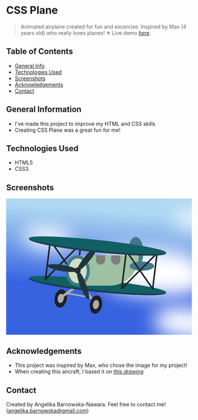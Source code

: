 # CSS Plane
> Animated airplane created for fun and excercise. Inspired by Max (4 years old) who really loves planes! ✈ 
> Live demo [_here_](https://abarnowska.github.io/css-plane/).

## Table of Contents
* [General Info](#general-information)
* [Technologies Used](#technologies-used)
* [Screenshots](#screenshots)
* [Acknowledgements](#acknowledgements)
* [Contact](#contact)

## General Information
- I've made this project to improve my HTML and CSS skills
- Creating CSS Plane was a great fun for me!


## Technologies Used
- HTML5 
- CSS3


## Screenshots
![Example screenshot](./img/css-plane%20screenshot.png)



## Acknowledgements
- This project was inspired by Max, who chose the image for my project!
- When creating this aircraft, I based it on [_this drawing_](https://www.pngegg.com/en/png-nwsqy)


## Contact
Created by Angelika Barnowska-Nawara. Feel free to contact me! (angelika.barnowska@gmail.com)
